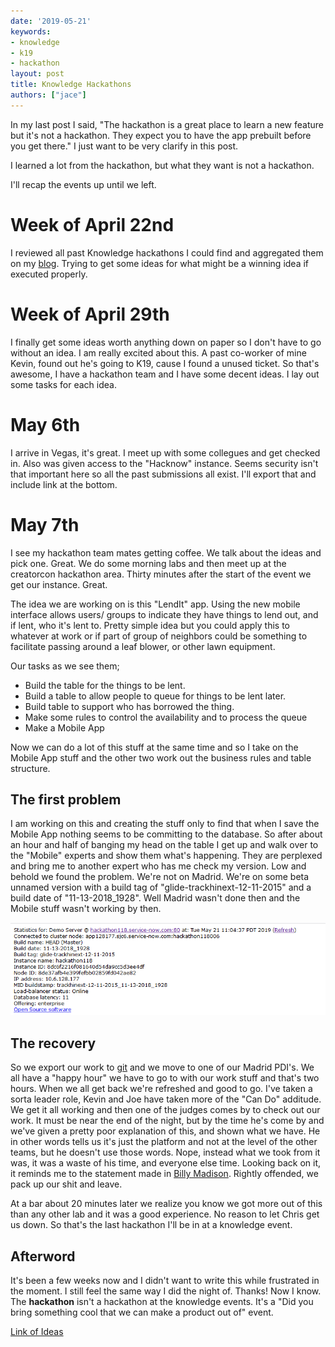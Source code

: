 ```yaml
---
date: '2019-05-21'
keywords:
- knowledge
- k19
- hackathon
layout: post
title: Knowledge Hackathons
authors: ["jace"]
---
```


In my last post I said, "The hackathon is a great place to learn a new
feature but it's not a hackathon. They expect you to have the app
prebuilt before you get there." I just want to be very clarify in this
post.

I learned a lot from the hackathon, but what they want is not a
hackathon.

I'll recap the events up until we left.

# Week of April 22nd

I reviewed all past Knowledge hackathons I could find and aggregated
them on my
[blog](https://blog.jace.pro/post/2019-04-22-knowledge-hackathon-past/).
Trying to get some ideas for what might be a winning idea if executed
properly.

# Week of April 29th

I finally get some ideas worth anything down on paper so I don't have to
go without an idea. I am really excited about this. A past co-worker of
mine Kevin, found out he's going to K19, cause I found a unused ticket.
So that's awesome, I have a hackathon team and I have some decent ideas.
I lay out some tasks for each idea.

# May 6th

I arrive in Vegas, it's great. I meet up with some collegues and get
checked in. Also was given access to the "Hacknow" instance. Seems
security isn't that important here so all the past submissions all
exist. I'll export that and include link at the bottom.

# May 7th

I see my hackathon team mates getting coffee. We talk about the ideas
and pick one. Great. We do some morning labs and then meet up at the
creatorcon hackathon area. Thirty minutes after the start of the event
we get our instance. Great.

The idea we are working on is this "LendIt" app. Using the new mobile
interface allows users/ groups to indicate they have things to lend out,
and if lent, who it's lent to. Pretty simple idea but you could apply
this to whatever at work or if part of group of neighbors could be
something to facilitate passing around a leaf blower, or other lawn
equipment.

Our tasks as we see them;

-   Build the table for the things to be lent.
-   Build a table to allow people to queue for things to be lent later.
-   Build table to support who has borrowed the thing.
-   Make some rules to control the availability and to process the queue
-   Make a Mobile App

Now we can do a lot of this stuff at the same time and so I take on the
Mobile App stuff and the other two work out the business rules and table
structure.

## The first problem

I am working on this and creating the stuff only to find that when I
save the Mobile App nothing seems to be committing to the database. So
after about an hour and half of banging my head on the table I get up
and walk over to the "Mobile" experts and show them what's happening.
They are perplexed and bring me to another expert who has me check my
version. Low and behold we found the problem. We're not on Madrid. We're
on some beta unnamed version with a build tag of
"glide-trackhinext-12-11-2015" and a build date of "11-13-2018\_1928".
Well Madrid wasn't done then and the Mobile stuff wasn't working by
then.

![hackathon-version.png](./hackathon-version.png)

## The recovery

So we export our work to [git](https://github.com/jacebenson/lendIt) and
we move to one of our Madrid PDI's. We all have a "happy hour" we have
to go to with our work stuff and that's two hours. When we all get back
we're refreshed and good to go. I've taken a sorta leader role, Kevin
and Joe have taken more of the "Can Do" additude. We get it all working
and then one of the judges comes by to check out our work. It must be
near the end of the night, but by the time he's come by and we've given
a pretty poor explanation of this, and shown what we have. He in other
words tells us it's just the platform and not at the level of the other
teams, but he doesn't use those words. Nope, instead what we took from
it was, it was a waste of his time, and everyone else time. Looking back
on it, it reminds me to the statement made in [Billy
Madison](https://www.youtube.com/watch?v=wKjxFJfcrcA). Rightly offended,
we pack up our shit and leave.

At a bar about 20 minutes later we realize you know we got more out of
this than any other lab and it was a good experience. No reason to let
Chris get us down. So that's the last hackathon I'll be in at a
knowledge event.

## Afterword

It's been a few weeks now and I didn't want to write this while
frustrated in the moment. I still feel the same way I did the night of.
Thanks! Now I know. The **hackathon** isn't a hackathon at the knowledge
events. It's a "Did you bring something cool that we can make a product
out of" event.

[Link of Ideas](./2019-app-list.xlsx)
